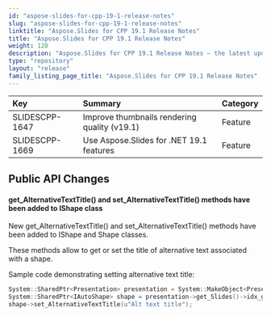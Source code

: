 ```yaml
---
id: "aspose-slides-for-cpp-19-1-release-notes"
slug: "aspose-slides-for-cpp-19-1-release-notes"
linktitle: "Aspose.Slides for CPP 19.1 Release Notes"
title: "Aspose.Slides for CPP 19.1 Release Notes"
weight: 120
description: "Aspose.Slides for CPP 19.1 Release Notes – the latest updates and fixes."
type: "repository"
layout: "release"
family_listing_page_title: "Aspose.Slides for CPP 19.1 Release Notes"
---
```


|**Key**|**Summary**|**Category**|
| :- | :- | :- |
|SLIDESCPP-1647|Improve thumbnails rendering quality (v19.1)|Feature|
|SLIDESCPP-1669|Use Aspose.Slides for .NET 19.1 features|Feature|
## **Public API Changes**

#### **get_AlternativeTextTitle() and set_AlternativeTextTitle() methods have been added to IShape class**
New get_AlternativeTextTitle() and set_AlternativeTextTitle() methods have been added to IShape and Shape classes.

These methods allow to get or set the title of alternative text associated with a shape.

Sample code demonstrating setting alternative text title:

``` cpp
System::SharedPtr<Presentation> presentation = System::MakeObject<Presentation>();
System::SharedPtr<IAutoShape> shape = presentation->get_Slides()->idx_get(0)->get_Shapes()->AddAutoShape(Aspose::Slides::ShapeType::Rectangle, 100, 50, 300, 150);
shape->set_AlternativeTextTitle(u"Alt text title");
```




